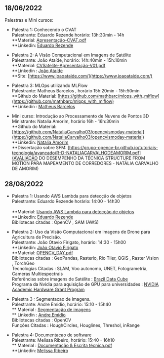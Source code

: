 

## 18/06/2022

Palestras e Mini cursos:

* Palestra 1: Conhecendo o CVAT <br> Palestrante: Eduardo Rezende horário: 13h:30min - 14h <br>
  **Material: [Apresentação-CVAT.pdf](Apresentação-CVAT.pdf)  <br>
  **Linkedin: [Eduardo Rezende](https://www.linkedin.com/in/eduardomachadorezende/)  <br>

* Palestra 2: A Visão Computacional em Imagens de Satélite <br> Palestrante: João Ataíde, horário: 14h:40min - 15h:10min <br>
   **Material: [CVSatelite-Apresentação-V01.pdf](CVSatelite-Apresentação-V01.pdf)  <br>
   **Linkedin : [João Ataíde](https://www.linkedin.com/in/joaoataidee/)  <br>
   **Site: [https://www.joaoataide.com/](https://www.joaoataide.com/)  <br>

* Palestra 3:  MLOps utilizando MLFlow <br> Palestrante: Matheus Barcelos , horário 15h:20min - 15h:50min<br>
  **Github do Material: [https://github.com/mathbarc/mlops_with_mlflow](https://github.com/mathbarc/mlops_with_mlflow)<br>
  **Linkedin : [Matheus Barcelos](https://www.linkedin.com/in/mathbarc/)<br>


* Mini curso: Introdução ao Processamento de Nuvens de Pontos 3D <br> Ministrante: Natalia Amorim, horário 16h - 16h:30min<br>
  **Github do Material: [https://github.com/NataliaCarvalho03/opencvismoday-material](https://github.com/NataliaCarvalho03/opencvismoday-material)<br>
  **Linkedin: [Natalia Amorim](https://www.linkedin.com/in/natalia-carvalho-02901798/)<br>
  **Dissertação sobre SFM: [https://grupo-opencv-br.github.io/tutoriais-tecnologia/avancado/R-D-NATALIACARVALHODEAMORIM.pdf](AVALIAÇÃO DO DESEMPENHO DA TÉCNICA STRUCTURE FROM MOTION PARA MAPEAMENTO DE CORREDORES - NATÁLIA CARVALHO DE AMORIM)<br>



## 28/08/2022

* Palestra 1: Usando AWS Lambda para detecção de objetos <br> Palestrante: Eduardo Rezende horário: 14:00  - 14h30 <br>      
  **Material: [Usando AWS Lambda para detecção de objetos](https://docs.google.com/presentation/d/115lA-Y_pWGA74HeUlAohR7O7K7LOC0XLa0xTVFI-4OE/edit?usp=sharing)<br>
  **Linkedin: [Eduardo Rezende](https://www.linkedin.com/in/eduardomachadorezende/)  <br>
  Bibliotecas citadas : OpenCV , SAM (AWS)

* Palestra 2: Uso da Visão Computacional em imagens de Drone para Agricultura de Precisão. <br> Palestrante: João Otavio Firigato, horário: 14:30  - 15h00 <br>
  **Linkedin: [João Otavio Firigato](https://www.linkedin.com/in/jo%C3%A3o-otavio-firigato-4876b3aa/) <br>
  **Material: [OPENCV_DAY.pdf](OPENCV_DAY.pdf) <br>
  Bibliotecas citadas : GeoPandas, Rasterio, Rio Tiler, QGIS , Raster Vision , TorchGeo <br>
  Tecnologias Citadas : SLAM, Voo autonomo, UNET, Fotogrametria, Cameras Multiespectrais <br>
  Referências sobre imagens de Satélite :  [Brazil Data Cube](http://brazildatacube.org/en/data-cube/) <br>
  Programa da Nvidia para aquisição de GPU para universidades :  [NVIDIA Academic Hardware Grant Program](https://mynvidia.force.com/HardwareGrant/s/Application) <br>
  
* Palestra 3 : Segmentacao de imagens.  <br> Palestrante: Andre Emidio, horário: 15:10  - 15h40 <br>
  ** Material : [Segmentação de imagens](https://docs.google.com/presentation/d/1FdN0Vci6j3bBwFRFyJjlJPAc6BvcOTYwqmcCBDWE5s0/edit?usp=sharing) <br>
  ** Linkedin : [Andre Emidio](https://www.linkedin.com/in/andre-emidio/) <br>
  Bibliotecas citadas : OpenCV <br>
  Funções Citadas :  HoughCircles, Houglines, Threshol, inRange <br>


* Palestra 4: Documentacao de software <br> Palestrante: Melissa Ribeiro, horário: 15:40  - 16h10 <br>
  ** Material : [Documentação & Escrita técnica.pdf](Documentacao_&_Escrita_tecnica.pdf)<br>
  **Linkedin: [Melissa Ribeiro](https://www.linkedin.com/in/melissarib/) <br>
  